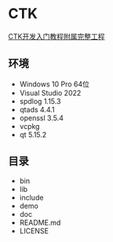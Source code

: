 # CTK

<a href="https://blog.jackeylea.com/ctk/ctk-learning-index/" target="_blank">CTK开发入门教程附属完整工程</a>

## 环境

- Windows 10 Pro 64位
- Visual Studio 2022
- spdlog 1.15.3
- qtads 4.4.1 
- openssl 3.5.4
- vcpkg 
- qt 5.15.2

## 目录

- bin
- lib
- include
- demo
- doc
- README.md
- LICENSE
